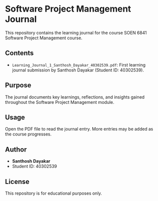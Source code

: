 # Software Project Management Journal

This repository contains the learning journal for the course SOEN 6841 Software Project Management course.

## Contents
- `Learning_Journal_1_Santhosh_Dayakar_40302539.pdf`: First learning journal submission by Santhosh Dayakar (Student ID: 40302539).

## Purpose
The journal documents key learnings, reflections, and insights gained throughout the Software Project Management module.

## Usage
Open the PDF file to read the journal entry. More entries may be added as the course progresses.

## Author
- **Santhosh Dayakar**
- Student ID: 40302539

## License
This repository is for educational purposes only.
